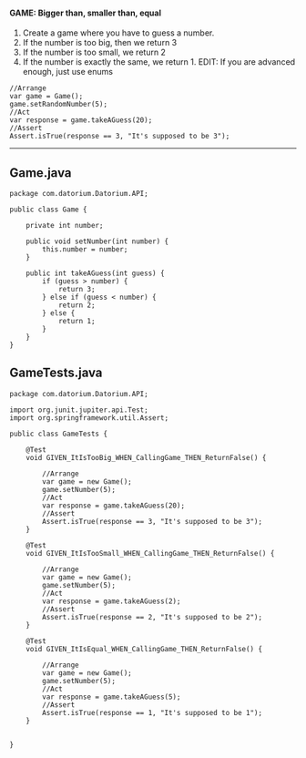 #### GAME: Bigger than, smaller than, equal

1. Create a game where you have to guess a number.
2. If the number is too big, then we return 3
3. If the number is too small, we return 2
4. If the number is exactly the same, we return 1.
EDIT: If you are advanced enough, just use enums
```
//Arrange
var game = Game();
game.setRandomNumber(5);
//Act
var response = game.takeAGuess(20);       
//Assert 
Assert.isTrue(response == 3, "It's supposed to be 3");
```
---
Game.java
---
```
package com.datorium.Datorium.API;

public class Game {

    private int number;

    public void setNumber(int number) {
        this.number = number;
    }

    public int takeAGuess(int guess) {
        if (guess > number) {
            return 3;
        } else if (guess < number) {
            return 2;
        } else {
            return 1;
        }
    }
}
```
GameTests.java
---
```
package com.datorium.Datorium.API;

import org.junit.jupiter.api.Test;
import org.springframework.util.Assert;

public class GameTests {

    @Test
    void GIVEN_ItIsTooBig_WHEN_CallingGame_THEN_ReturnFalse() {

        //Arrange
        var game = new Game();
        game.setNumber(5);
        //Act
        var response = game.takeAGuess(20);
        //Assert
        Assert.isTrue(response == 3, "It's supposed to be 3");
    }

    @Test
    void GIVEN_ItIsTooSmall_WHEN_CallingGame_THEN_ReturnFalse() {

        //Arrange
        var game = new Game();
        game.setNumber(5);
        //Act
        var response = game.takeAGuess(2);
        //Assert
        Assert.isTrue(response == 2, "It's supposed to be 2");
    }

    @Test
    void GIVEN_ItIsEqual_WHEN_CallingGame_THEN_ReturnFalse() {

        //Arrange
        var game = new Game();
        game.setNumber(5);
        //Act
        var response = game.takeAGuess(5);
        //Assert
        Assert.isTrue(response == 1, "It's supposed to be 1");
    }


}
```
